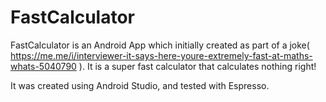 # FastCalculator
FastCalculator is an Android App which initially created as part of a joke( https://me.me/i/interviewer-it-says-here-youre-extremely-fast-at-maths-whats-5040790 ). It is a super fast calculator that calculates nothing right! 

It was created using Android Studio, and tested with Espresso.
